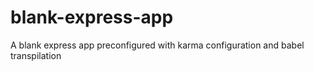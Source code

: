 # blank-express-app
A blank express app preconfigured with karma configuration and babel transpilation
